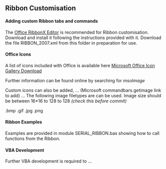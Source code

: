 ## Ribbon Customisation

#### Adding custom Ribbon tabs and commands

The [Office RibbonX Editor](https://github.com/fernandreu/office-ribbonx-editor/releases/tag/v1.9.0) is recommended for Ribbon customisation.  
Download and install it following the instructions provided with it.
Download the file RIBBON_2007.xml from this folder in preparation for use.

#### Office Icons

A list of icons included with Office is available here [Microsoft Office Icon Gallery Download](https://www.microsoft.com/en-nz/download/confirmation.aspx?id=21103)

Further information can be found online by searching for *msoImage*

Custom icons can also be added, ... (Microsoft commandbars.getimage link to add) ...
The following image filetypes are can be used. Image size should be between 16*16 to 128 to 128 *(check this before commit)*

 .bmp
 .gif 
 .jpg
 .png

#### Ribbon Examples

Examples are provided in module SERIAL_RIBBON.bas showing how to call functions from the Ribbon.


#### VBA Development

Further VBA development is required to ...


